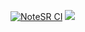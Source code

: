 [![NoteSR CI](https://github.com/zHd4/NoteSR/actions/workflows/main.yml/badge.svg)](https://github.com/zHd4/NoteSR/actions/workflows/main.yml)
<a href="https://codeclimate.com/github/zHd4/NoteSR/maintainability"><img src="https://api.codeclimate.com/v1/badges/ea8a3c789f19d60b1ca1/maintainability" /></a>

